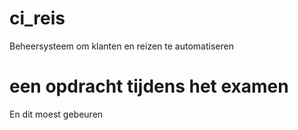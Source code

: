 # ci_reis
Beheersysteem om klanten en reizen te automatiseren

# een opdracht tijdens het examen
En dit moest gebeuren
